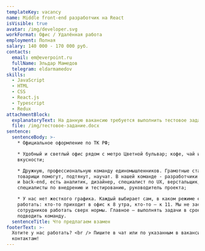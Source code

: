 ```yaml
---
templateKey: vacancy
name: Middle front-end разработчик на React
isVisible: true
avatar: /img/developer.svg
workFormat: Офис / Удалённая работа
employment: Полная
salary: 140 000 - 170 000 руб.
contacts:
  email: em@everpoint.ru
  fullName: Эльдар Мамедов
  telegram: eldarmamedov
skills:
  - JavaScript
  - HTML
  - CSS
  - React.js
  - Typescript
  - Redux
attachmentBlock:
  explanatoryText: На данную вакансию требуется выполнить тестовое задание
  file: /img/тестовое-задание.docx
sentence:
  sentenceBody: >-
    * Официальное оформление по ТК РФ;

    * Удобный и светлый офис рядом с метро Цветной бульвар; кофе, чай и прочие
    вкусности;

    * Дружную, профессиональную команду единомышленников. Грамотные старшие
    товарищи помогут, подтянут, научат. В нашей команде - разработчики front-end
    и back-end, есть аналитик, дизайнер, специалист по UX, верстальщик,
    специалисты по внедрению и тестированию, руководитель проекта;

    * У нас нет жесткого графика. Каждый выбирает сам, в каком режиме ему
    работать: кто-то приходит в офис к 8 утра, кто-то — к 11. Мы не заставляем
    сотрудников работать сверх нормы. Главное — выполнять задачи в срок и не
    подводить команду.
  sentenceTitle: Что предлагаем взамен
footerText: >-
  Хотите у нас работать? <br /> Пишите в чат или по указанным в вакансии
  контактам!
---
```


